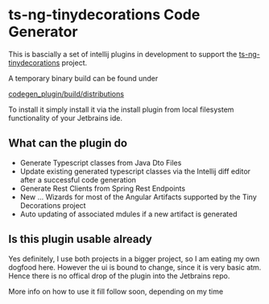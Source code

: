 # ts-ng-tinydecorations Code Generator

This is bascially a set of intellij plugins in development
to support the [ts-ng-tinydecorations](https://github.com/werpu/ts-ng-tinydecorations) project.


A temporary binary build can be found under

[codegen_plugin/build/distributions](https://github.com/werpu/tinydecscodegen/tree/master/codegen_plugin/build/distributions)

To install it simply install it via the install plugin from local filesystem
functionality of your Jetbrains ide.


## What can the plugin do

* Generate Typescript classes from Java Dto Files
* Update existing generated typescript classes via the Intellij diff editor after
a successful code generation
* Generate Rest Clients from Spring Rest Endpoints
* New ... Wizards for most of the Angular Artifacts supported by the Tiny Decorations project
* Auto updating of associated mdules if a new artifact is generated


## Is this plugin usable already

Yes definitely, I use both projects in a bigger project, so I am eating my own 
dogfood here. However the ui is bound to change, since it is very basic atm.
Hence there is no offical drop of the plugin into the Jetbrains repo.

More info on how to use it fill follow soon, depending on my time

